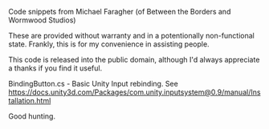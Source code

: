 Code snippets from Michael Faragher (of Between the Borders and Wormwood Studios)

These are provided without warranty and in a potentionally non-functional state. Frankly, this is for my convenience in assisting people.

This code is released into the public domain, although I'd always appreciate a thanks if you find it useful.

BindingButton.cs - Basic Unity Input rebinding. See https://docs.unity3d.com/Packages/com.unity.inputsystem@0.9/manual/Installation.html

Good hunting.

